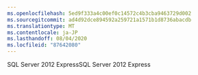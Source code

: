 ```yaml
---
ms.openlocfilehash: 5ed9f333a4c00ef0c14572c4b3cba9463729d002
ms.sourcegitcommit: ad4d92dce894592a259721a1571b1d8736abacdb
ms.translationtype: MT
ms.contentlocale: ja-JP
ms.lasthandoff: 08/04/2020
ms.locfileid: "87642080"
---
```

<span data-ttu-id="c6ca9-101">SQL Server 2012 Express</span><span class="sxs-lookup"><span data-stu-id="c6ca9-101">SQL Server 2012 Express</span></span>
